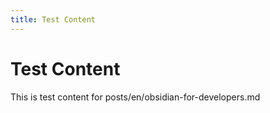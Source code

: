 ```yaml
---
title: Test Content
---
```


# Test Content

This is test content for posts/en/obsidian-for-developers.md